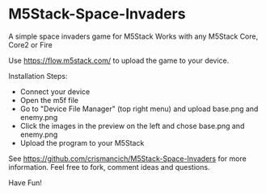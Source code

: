 # M5Stack-Space-Invaders
A simple space invaders game for M5Stack
Works with any M5Stack Core, Core2 or Fire

Use https://flow.m5stack.com/ to upload the game to your device.

Installation Steps:
- Connect your device
- Open the m5f file
- Go to "Device File Manager" (top right menu) and upload base.png and enemy.png
- Click the images in the preview on the left and chose base.png and enemy.png
- Upload the program to your M5Stack

See https://github.com/crismancich/M5Stack-Space-Invaders for more information.
Feel free to fork, comment ideas and questions.

Have Fun!
